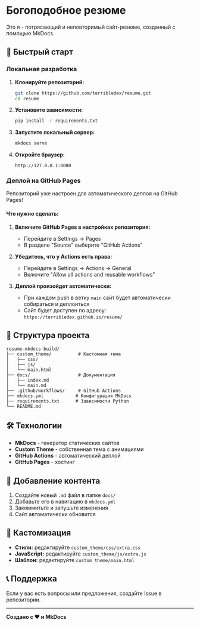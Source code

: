 # Богоподобное резюме

Это я - потрясающий и неповторимый сайт-резюме, созданный с помощью MkDocs.

## 🚀 Быстрый старт

### Локальная разработка

1. **Клонируйте репозиторий:**
   ```bash
   git clone https://github.com/terribledex/resume.git
   cd resume
   ```

2. **Установите зависимости:**
   ```bash
   pip install -r requirements.txt
   ```

3. **Запустите локальный сервер:**
   ```bash
   mkdocs serve
   ```

4. **Откройте браузер:**
   ```
   http://127.0.0.1:8000
   ```

### Деплой на GitHub Pages

Репозиторий уже настроен для автоматического деплоя на GitHub Pages!

#### Что нужно сделать:

1. **Включите GitHub Pages в настройках репозитория:**
   - Перейдите в Settings → Pages
   - В разделе "Source" выберите "GitHub Actions"

2. **Убедитесь, что у Actions есть права:**
   - Перейдите в Settings → Actions → General
   - Включите "Allow all actions and reusable workflows"

3. **Деплой произойдет автоматически:**
   - При каждом push в ветку `main` сайт будет автоматически собираться и деплоиться
   - Сайт будет доступен по адресу: `https://terribledex.github.io/resume/`

## 📁 Структура проекта

```
resume-mkdocs-build/
├── custom_theme/          # Кастомная тема
│   ├── css/
│   ├── js/
│   └── main.html
├── docs/                  # Документация
│   ├── index.md
│   └── main.md
├── .github/workflows/     # GitHub Actions
├── mkdocs.yml            # Конфигурация MkDocs
├── requirements.txt      # Зависимости Python
└── README.md
```

## 🛠 Технологии

- **MkDocs** - генератор статических сайтов
- **Custom Theme** - собственная тема с анимациями
- **GitHub Actions** - автоматический деплой
- **GitHub Pages** - хостинг

## 📝 Добавление контента

1. Создайте новый `.md` файл в папке `docs/`
2. Добавьте его в навигацию в `mkdocs.yml`
3. Закоммитьте и запушьте изменения
4. Сайт автоматически обновится

## 🎨 Кастомизация

- **Стили:** редактируйте `custom_theme/css/extra.css`
- **JavaScript:** редактируйте `custom_theme/js/extra.js`
- **Шаблон:** редактируйте `custom_theme/main.html`

## 📞 Поддержка

Если у вас есть вопросы или предложения, создайте Issue в репозитории.

---

**Создано с ❤️ и MkDocs**
